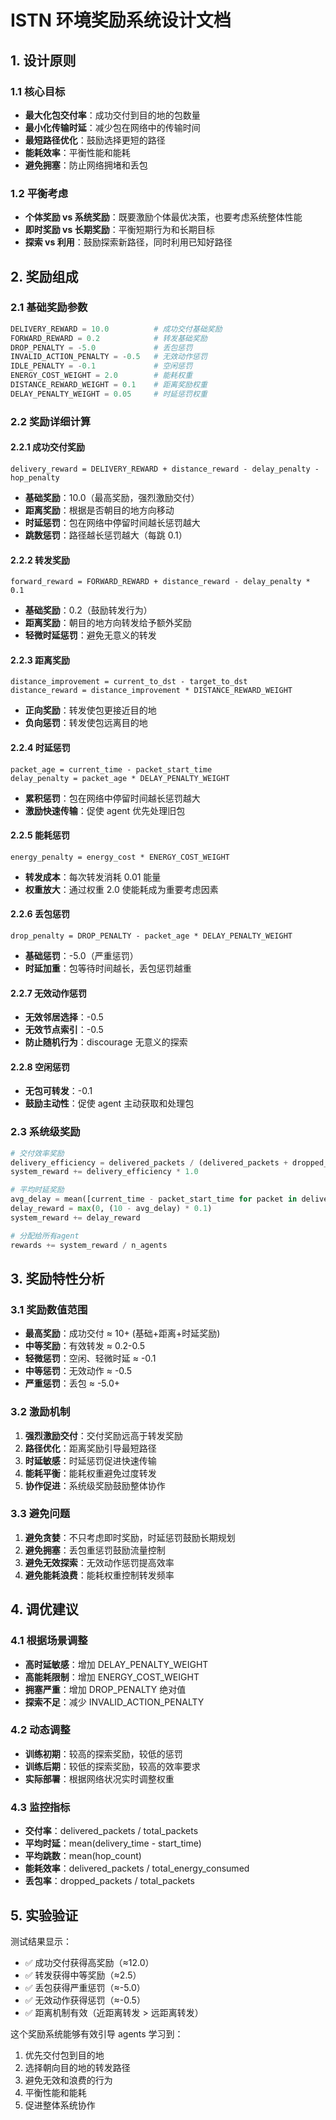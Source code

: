 # ISTN 环境奖励系统设计文档

## 1. 设计原则

### 1.1 核心目标

- **最大化包交付率**：成功交付到目的地的包数量
- **最小化传输时延**：减少包在网络中的传输时间
- **最短路径优化**：鼓励选择更短的路径
- **能耗效率**：平衡性能和能耗
- **避免拥塞**：防止网络拥堵和丢包

### 1.2 平衡考虑

- **个体奖励 vs 系统奖励**：既要激励个体最优决策，也要考虑系统整体性能
- **即时奖励 vs 长期奖励**：平衡短期行为和长期目标
- **探索 vs 利用**：鼓励探索新路径，同时利用已知好路径

## 2. 奖励组成

### 2.1 基础奖励参数

```python
DELIVERY_REWARD = 10.0          # 成功交付基础奖励
FORWARD_REWARD = 0.2            # 转发基础奖励
DROP_PENALTY = -5.0             # 丢包惩罚
INVALID_ACTION_PENALTY = -0.5   # 无效动作惩罚
IDLE_PENALTY = -0.1             # 空闲惩罚
ENERGY_COST_WEIGHT = 2.0        # 能耗权重
DISTANCE_REWARD_WEIGHT = 0.1    # 距离奖励权重
DELAY_PENALTY_WEIGHT = 0.05     # 时延惩罚权重
```

### 2.2 奖励详细计算

#### 2.2.1 成功交付奖励

```
delivery_reward = DELIVERY_REWARD + distance_reward - delay_penalty - hop_penalty
```

- **基础奖励**：10.0（最高奖励，强烈激励交付）
- **距离奖励**：根据是否朝目的地方向移动
- **时延惩罚**：包在网络中停留时间越长惩罚越大
- **跳数惩罚**：路径越长惩罚越大（每跳 0.1）

#### 2.2.2 转发奖励

```
forward_reward = FORWARD_REWARD + distance_reward - delay_penalty * 0.1
```

- **基础奖励**：0.2（鼓励转发行为）
- **距离奖励**：朝目的地方向转发给予额外奖励
- **轻微时延惩罚**：避免无意义的转发

#### 2.2.3 距离奖励

```
distance_improvement = current_to_dst - target_to_dst
distance_reward = distance_improvement * DISTANCE_REWARD_WEIGHT
```

- **正向奖励**：转发使包更接近目的地
- **负向惩罚**：转发使包远离目的地

#### 2.2.4 时延惩罚

```
packet_age = current_time - packet_start_time
delay_penalty = packet_age * DELAY_PENALTY_WEIGHT
```

- **累积惩罚**：包在网络中停留时间越长惩罚越大
- **激励快速传输**：促使 agent 优先处理旧包

#### 2.2.5 能耗惩罚

```
energy_penalty = energy_cost * ENERGY_COST_WEIGHT
```

- **转发成本**：每次转发消耗 0.01 能量
- **权重放大**：通过权重 2.0 使能耗成为重要考虑因素

#### 2.2.6 丢包惩罚

```
drop_penalty = DROP_PENALTY - packet_age * DELAY_PENALTY_WEIGHT
```

- **基础惩罚**：-5.0（严重惩罚）
- **时延加重**：包等待时间越长，丢包惩罚越重

#### 2.2.7 无效动作惩罚

- **无效邻居选择**：-0.5
- **无效节点索引**：-0.5
- **防止随机行为**：discourage 无意义的探索

#### 2.2.8 空闲惩罚

- **无包可转发**：-0.1
- **鼓励主动性**：促使 agent 主动获取和处理包

### 2.3 系统级奖励

```python
# 交付效率奖励
delivery_efficiency = delivered_packets / (delivered_packets + dropped_packets)
system_reward += delivery_efficiency * 1.0

# 平均时延奖励
avg_delay = mean([current_time - packet_start_time for packet in delivered_packets])
delay_reward = max(0, (10 - avg_delay) * 0.1)
system_reward += delay_reward

# 分配给所有agent
rewards += system_reward / n_agents
```

## 3. 奖励特性分析

### 3.1 奖励数值范围

- **最高奖励**：成功交付 ≈ 10+ (基础+距离+时延奖励)
- **中等奖励**：有效转发 ≈ 0.2-0.5
- **轻微惩罚**：空闲、轻微时延 ≈ -0.1
- **中等惩罚**：无效动作 ≈ -0.5
- **严重惩罚**：丢包 ≈ -5.0+

### 3.2 激励机制

1. **强烈激励交付**：交付奖励远高于转发奖励
2. **路径优化**：距离奖励引导最短路径
3. **时延敏感**：时延惩罚促进快速传输
4. **能耗平衡**：能耗权重避免过度转发
5. **协作促进**：系统级奖励鼓励整体协作

### 3.3 避免问题

1. **避免贪婪**：不只考虑即时奖励，时延惩罚鼓励长期规划
2. **避免拥塞**：丢包重惩罚鼓励流量控制
3. **避免无效探索**：无效动作惩罚提高效率
4. **避免能耗浪费**：能耗权重控制转发频率

## 4. 调优建议

### 4.1 根据场景调整

- **高时延敏感**：增加 DELAY_PENALTY_WEIGHT
- **高能耗限制**：增加 ENERGY_COST_WEIGHT
- **拥塞严重**：增加 DROP_PENALTY 绝对值
- **探索不足**：减少 INVALID_ACTION_PENALTY

### 4.2 动态调整

- **训练初期**：较高的探索奖励，较低的惩罚
- **训练后期**：较低的探索奖励，较高的效率要求
- **实际部署**：根据网络状况实时调整权重

### 4.3 监控指标

- **交付率**：delivered_packets / total_packets
- **平均时延**：mean(delivery_time - start_time)
- **平均跳数**：mean(hop_count)
- **能耗效率**：delivered_packets / total_energy_consumed
- **丢包率**：dropped_packets / total_packets

## 5. 实验验证

测试结果显示：

- ✅ 成功交付获得高奖励（≈12.0）
- ✅ 转发获得中等奖励（≈2.5）
- ✅ 丢包获得严重惩罚（≈-5.0）
- ✅ 无效动作获得惩罚（≈-0.5）
- ✅ 距离机制有效（近距离转发 > 远距离转发）

这个奖励系统能够有效引导 agents 学习到：

1. 优先交付包到目的地
2. 选择朝向目的地的转发路径
3. 避免无效和浪费的行为
4. 平衡性能和能耗
5. 促进整体系统协作
